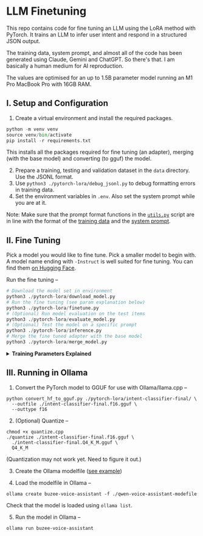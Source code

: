 # LLM Finetuning
This repo contains code for fine tuning an LLM using the LoRA method with PyTorch. It trains an LLM to infer user intent and respond in a structured JSON output.

The training data, system prompt, and almost all of the code has been generated using Claude, Gemini and ChatGPT. So there's that. I am basically a human medium for AI reproduction.

The values are optimised for an up to 1.5B parameter model running an M1 Pro MacBook Pro with 16GB RAM.

## I. Setup and Configuration
1. Create a virtual environment and install the required packages.
```python
python -m venv venv
source venv/bin/activate
pip install -r requirements.txt
```

This installs all the packages required for fine tuning (an adapter), merging (with the base model) and converting (to gguf) the model.

2. Prepare a training, testing and validation dataset in the `data` directory. Use the JSONL format.
3. Use `python3 ./pytorch-lora/debug_jsonl.py` to debug formatting errors in training data.
4. Set the environment variables in `.env`. Also set the system prompt while you are at it.

Note: Make sure that the prompt format functions in the [`utils.py`](pytorch-lora/utils.py) script are in line with the format of the [training data](data/train.jsonl) and the [system prompt](./system_prompt.txt).

## II. Fine Tuning
Pick a model you would like to fine tune. Pick a smaller model to begin with. A model name ending with `-Instruct` is well suited for fine tuning. You can find them [on Hugging Face](https://huggingface.co/models?sort=downloads&search=instruct).

Run the fine tuning –
```python
# Download the model set in environment
python3 ./pytorch-lora/download_model.py
# Run the fine tuning (see param explanation below)
python3 ./pytorch-lora/finetune.py
# (Optional) Run model evaluation on the test items
python3 ./pytorch-lora/evaluate_model.py
# (Optional) Test the model on a specific prompt
python3 ./pytorch-lora/inference.py
# Merge the fine tuned adapter with the base model
python3 ./pytorch-lora/merge_model.py
```

<details>
<summary><strong>Training Parameters Explained</strong></summary>
<blockquote>
<strong>Core Training Parameters</strong>

`num_train_epochs=3`
- Number of complete passes through your entire training dataset
- With 3 epochs, the model sees each training example exactly 3 times
- More epochs = more training, but risk of overfitting

`per_device_train_batch_size=2`
- Number of samples processed at once during training
- Set low (2) due to M1 Mac memory constraints
- Smaller batches = less memory usage but noisier gradients

`per_device_eval_batch_size=2`
- Number of samples processed during evaluation
- Usually can be higher than training batch size, but kept same for consistency
- Only affects evaluation speed, not training quality

`gradient_accumulation_steps=8`
- **Key parameter!** Accumulates gradients over 8 steps before updating weights
- Effective batch size = per_device_train_batch_size × gradient_accumulation_steps = 2 × 8 = 16
- Simulates larger batch training without using more memory
- Higher values = more stable gradients but slower updates

**Learning Parameters**

`warmup_steps=100`
- Gradually increases learning rate from 0 to learning_rate over first 100 steps
- Prevents early training instability from large learning rates
- Critical for large language models

`learning_rate=2e-4`
- Maximum learning rate (0.0002)
- Higher for LoRA fine-tuning than full fine-tuning
- Controls how big steps the optimizer takes

**Monitoring & Evaluation**

`logging_steps=10`
- Prints training metrics (loss, learning rate) every 10 steps
- More frequent = better monitoring but more console output

`eval_strategy="steps"`
- Run evaluation based on steps (not epochs)
- Alternative: "epoch" would evaluate after each complete epoch

`eval_steps=100`
- Run evaluation every 100 training steps
- Helps monitor overfitting and model performance during training

**Checkpointing Parameters**

`save_steps=50`
- Save model checkpoint every 50 steps
- More frequent = better recovery options but more disk usage

`save_total_limit=5`
- Keep only the 5 most recent checkpoints
- Older checkpoints are automatically deleted
- Balances safety with disk space

`save_on_each_node=True`
- Saves checkpoints on each compute node (not relevant for single-machine training)
- Good practice to keep enabled

**Model Selection**

`load_best_model_at_end=True`
- After training completes, loads the checkpoint with the best evaluation metric
- Without this, you get the model from the final step (which might not be the best)
- Note: Setting load_best_model_at_end to True requires the `save_steps` to be a round multiple of the `eval_steps`

`metric_for_best_model="eval_loss"`
- Uses evaluation loss to determine "best" model
- Lower loss = better model

`greater_is_better=False`
- Since we're using loss (lower is better), set to False
- Would be True for metrics like accuracy

`dataloader_num_workers=0`
- Number of CPU processes for data loading
- Set to 0 on M1 Mac to avoid multiprocessing issues
- Higher values can speed up data loading on other systems

**Logging & Reporting**

`report_to=[]`
- Controls which experiment tracking services to log metrics to
- Empty list implies no external logging
- Possible values: ["wandb", "tensorboard", "comet_ml", "mlflow", "neptune"]

**Memory Optimization**

`dataloader_pin_memory=False`
- When True, pins data tensors in CPU memory for faster GPU transfer
- Disabled for M1 Mac because:
  - MPS (Metal Performance Shaders) doesn't benefit from pinned memory like CUDA
  - Can actually cause memory issues on unified memory systems
  - On CUDA systems, this would typically be True for faster CPU → GPU transfers

`remove_unused_columns=True`
- Automatically removes dataset columns not used by the model
- Saves memory and prevents potential conflicts
- Your dataset might have extra columns like metadata that the model doesn't need
- Good practice to keep enabled unless you need those columns for custom logic

**Optimizer Configuration**

`optim="adamw_torch"`
- Specifies which optimizer implementation to use
- AdamW is the gold standard for transformer fine-tuning
- PyTorch version is well-optimized and stable

**Memory-Saving Techniques**

`gradient_checkpointing=True`
- Critical for memory savings! Trades computation for memory
- Instead of storing all intermediate activations, recomputes them during backward pass
- Can reduce memory usage by 30-50% with ~10-20% training slowdown
- Essential for fitting 1.5B models on 16GB RAM. Without this, you'd likely run out of memory

`gradient_checkpointing_kwargs={'use_reentrant': False}`
- Controls how gradient checkpointing is implemented
- use_reentrant=False uses newer, more stable implementation
- The older reentrant version can cause issues with some model architectures
- This setting prevents the "grad can be implicitly created only for scalar outputs" error
- Always use False with modern PyTorch versions

**Precision Settings**

`fp16=False`
- Disables 16-bit floating point training
- Disabled because M1 Mac MPS doesn't fully support FP16 training
- On NVIDIA GPUs, FP16 would: Halve memory usage; Speed up training significantly; Require careful loss scaling to prevent underflow

</blockquote>
</details> 

## III. Running in Ollama
1. Convert the PyTorch model to GGUF for use with Ollama/llama.cpp –
```
python convert_hf_to_gguf.py ./pytorch-lora/intent-classifier-final/ \              
  --outfile ./intent-classifier-final.f16.gguf \
  --outtype f16
```

2. (Optional) Quantize –
```
chmod +x quantize.cpp
./quantize ./intent-classifier-final.f16.gguf \
  ./intent-classifier-final.Q4_K_M.gguf \
  Q4_K_M
```
(Quantization may not work yet. Need to figure it out.)

3. Create the Ollama modelfile ([see example](/qwen-voice-assistant-modefile))

4. Load the modelfile in Ollama –
```
ollama create buzee-voice-assistant -f ./qwen-voice-assistant-modefile
```

Check that the model is loaded using `ollama list`.

5. Run the model in Ollama –
```
ollama run buzee-voice-assistant
```